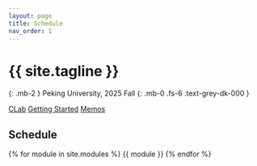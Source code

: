 ```yaml
---
layout: page
title: Schedule
nav_order: 1
---
```


# {{ site.tagline }}
{: .mb-2 }
Peking University, 2025 Fall
{: .mb-0 .fs-6 .text-grey-dk-000 }

<p>
<a href="https://clab.pku.edu.cn/" class="btn btn-blue">CLab</a>
<a href="https://missing.lcpu.dev/" class="btn btn-green">Getting Started</a>
<a href="https://ics.huh.moe/" class="btn btn-blue">Memos</a>
</p>

## Schedule
{% for module in site.modules %}
<a name="week-{{module.weekNumber}}"></a>
{{ module }}
{% endfor %}